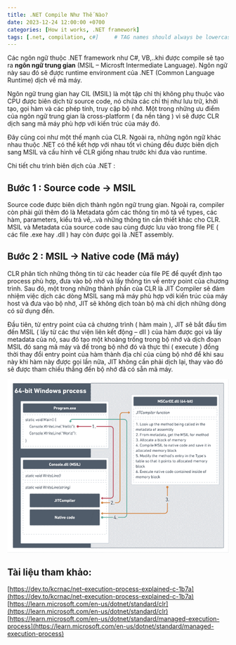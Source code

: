 ```yaml
---
title: .NET Compile Như Thế Nào?
date: 2023-12-24 12:00:00 +0700
categories: [How it works, .NET framework]
tags: [.net, compilation, c#]     # TAG names should always be lowercase
---
```


Các ngôn ngữ thuộc .NET framework như C#, VB,..khi được compile sẽ tạo ra **ngôn ngữ trung gian** (MSIL – Microsft Intermediate Language). Ngôn ngữ này sau đó sẽ được runtime environment của .NET (Common Language Runtime) dịch về mã máy.

Ngôn ngữ trung gian hay CIL (MSIL) là một tập chỉ thị không phụ thuộc vào CPU được biên dịch từ source code, nó chứa các chỉ thị như lưu trữ, khởi tạo, gọi hàm và các phép tính, truy cập bộ nhớ. Một trong những ưu điểm của ngôn ngữ trung gian là cross-platform ( đa nền tảng ) vì sẽ được CLR dịch sang mã máy phù hợp với kiến trúc của máy đó. 

Đây cũng coi như một thế mạnh của CLR. Ngoài ra, những ngôn ngữ khác nhau thuộc .NET có thể kết hợp với nhau tốt vì chúng đều được biên dịch sang MSIL và cấu hình về CLR giống nhau trước khi đưa vào runtime.

Chi tiết chu trình biên dịch của .NET :
## Bước 1 : Source code -> MSIL
Source code được biên dịch thành ngôn ngữ trung gian. Ngoài ra, compiler còn phải gửi thêm đó là Metadata gồm các thông tin mô tả về types, các hàm, parameters, kiểu trả về,..và những thông tin cần thiết khác cho CLR. MSIL và Metadata của source code sau cùng được lưu vào trong file PE ( các file .exe hay .dll ) hay còn được gọi là .NET assembly.
## Bước 2 : MSIL -> Native code (Mã máy)
CLR phân tích những thông tin từ các header của file PE để quyết định tạo process phù hợp, đưa vào bộ nhớ và lấy thông tin về entry point của chương trình. Sau đó, một trong những thành phần của CLR là JIT Compiler sẽ đảm nhiệm việc dịch các dòng MSIL sang mã máy phù hợp với kiến trúc của máy host và đưa vào bộ nhớ, JIT sẽ không dịch toàn bộ mà chỉ dịch những dòng có sử dụng đến.

Đầu tiên, từ entry point của cả chương trình ( hàm main ), JIT sẽ bắt đầu tìm đến MSIL ( lấy từ các thư viện liên kết động – dll ) của hàm được gọi và lấy metadata của nó, sau đó tạo một khoảng trống trong bộ nhớ và dịch đoạn MSIL đó sang mã máy và để trong bộ nhớ đó và thực thi ( execute ) đồng thời thay đổi entry point của hàm thành địa chỉ của cùng bộ nhớ để khi sau này khi hàm này được gọi lần nữa, JIT không cần phải dịch lại, thay vào đó sẽ được tham chiếu thẳng đến bộ nhớ đã có sẵn mã máy. 

![Compilation steps](/assets/img/2023-12-24-dotnet-compile-nhu-the-nao/dotnet-compilation-steps.png)

## Tài liệu tham khảo:
[https://dev.to/kcrnac/net-execution-process-explained-c-1b7a](https://dev.to/kcrnac/net-execution-process-explained-c-1b7a)
<br>
[https://learn.microsoft.com/en-us/dotnet/standard/clr](https://learn.microsoft.com/en-us/dotnet/standard/clr)
<br>
[https://learn.microsoft.com/en-us/dotnet/standard/managed-execution-process](https://learn.microsoft.com/en-us/dotnet/standard/managed-execution-process)
